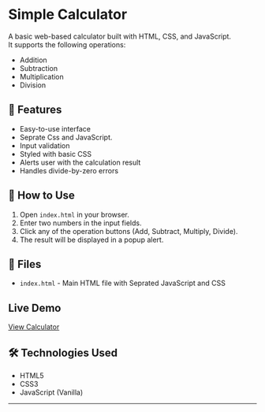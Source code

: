 # Simple Calculator

A basic web-based calculator built with HTML, CSS, and JavaScript.  
It supports the following operations:

- Addition
- Subtraction
- Multiplication
- Division

## 🧮 Features

- Easy-to-use interface
- Seprate Css and JavaScript.
- Input validation
- Styled with basic CSS
- Alerts user with the calculation result
- Handles divide-by-zero errors

## 🚀 How to Use

1. Open `index.html` in your browser.
2. Enter two numbers in the input fields.
3. Click any of the operation buttons (Add, Subtract, Multiply, Divide).
4. The result will be displayed in a popup alert.

## 📁 Files

- `index.html` - Main HTML file with Seprated JavaScript and CSS

## Live Demo

[View Calculator](https://omkarshejul.github.io/simple-calculator/)

## 🛠️ Technologies Used

- HTML5
- CSS3
- JavaScript (Vanilla)

---


